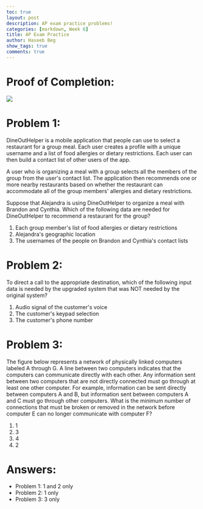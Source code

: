 ```yaml
---
toc: true
layout: post
description: AP exam practice problems!
categories: [markdown, Week 6]
title: AP Exam Practice
author: Haseeb Beg
show_tags: true
comments: true
---
```


# Proof of Completion:

![]({{site.baseurl}}/images/scam.png)


# Problem 1:

DineOutHelper is a mobile application that people can use to select a restaurant for a group meal. Each user creates a profile with a unique username and a list of food allergies or dietary restrictions. Each user can then build a contact list of other users of the app.

A user who is organizing a meal with a group selects all the members of the group from the user's contact list. The application then recommends one or more nearby restaurants based on whether the restaurant can accommodate all of the group members' allergies and dietary restrictions.

Suppose that Alejandra is using DineOutHelper to organize a meal with Brandon and Cynthia.
Which of the following data are needed for DineOutHelper to recommend a restaurant for the group?

1) Each group member's list of food allergies or dietary restrictions
2) Alejandra's geographic location
3) The usernames of the people on Brandon and Cynthia's contact lists

# Problem 2:

To direct a call to the appropriate destination, which of the following input data is needed by the upgraded system that was NOT needed by the original system?

1) Audio signal of the customer's voice
2) The customer's keypad selection
3) The customer's phone number

# Problem 3:

The figure below represents a network of physically linked computers labeled A through G. A line between two computers indicates that the computers can communicate directly with each other. Any information sent between two computers that are not directly connected must go through at least one other computer. For example, information can be sent directly between computers A and B, but information sent between computers A and C must go through other computers.
What is the minimum number of connections that must be broken or removed in the network before computer E can no longer communicate with computer F?

1) 1
2) 3
3) 4
4) 2


# Answers:
- Problem 1: 1 and 2 only
- Problem 2: 1 only
- Problem 3: 3 only